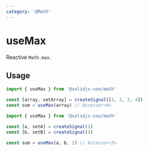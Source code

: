 ```yaml
---
category: '@Math'
---
```


# useMax

Reactive `Math.max`.

## Usage

```ts
import { useMax } from '@solidjs-use/math'

const [array, setArray] = createSignal([1, 2, 3, 4])
const sum = useMax(array) // Accessor<4>
```

```ts
import { useMax } from '@solidjs-use/math'

const [a, setA] = createSignal(1)
const [b, setB] = createSignal(3)

const sum = useMax(a, b, 2) // Accessor<3>
```
